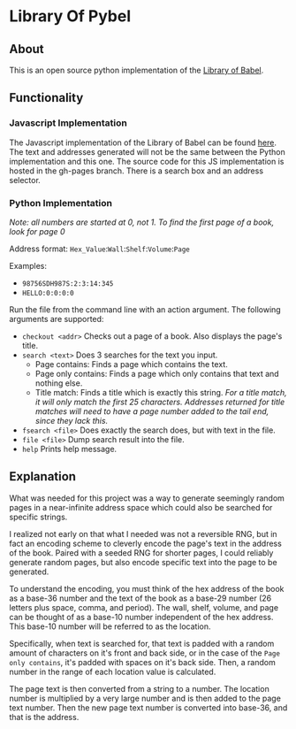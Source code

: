 # Library Of Pybel
## About
This is an open source python implementation of the [Library of Babel](libraryofbabel.info).
## Functionality
### Javascript Implementation
The Javascript implementation of the Library of Babel can be found [here](https://cakenggt.github.io/Library-Of-Pybel/). The text and addresses generated will not be the same between the Python implementation and this one. The source code for this JS implementation is hosted in the gh-pages branch. There is a search box and an address selector.
### Python Implementation
*Note: all numbers are started at 0, not 1. To find the first page of a book, look for page 0*

Address format: `Hex_Value`:`Wall`:`Shelf`:`Volume`:`Page`

Examples:
* `98756SDH987S:2:3:14:345`
* `HELLO:0:0:0:0`

Run the file from the command line with an action argument. The following arguments are supported:
* `checkout <addr>` Checks out a page of a book. Also displays the page's title.
* `search <text>` Does 3 searches for the text you input.
  * Page contains: Finds a page which contains the text.
  * Page only contains: Finds a page which only contains that text and nothing else.
  * Title match: Finds a title which is exactly this string. *For a title match, it will only match the first 25 characters. Addresses returned for title matches will need to have a page number added to the tail end, since they lack this.*
* `fsearch <file>`  Does exactly the search does, but with text in the file.
* `file <file>` Dump search result into the file.
* `help` Prints help message.

## Explanation
What was needed for this project was a way to generate seemingly random pages in a near-infinite address space which could also be searched for specific strings.

I realized not early on that what I needed was not a reversible RNG, but in fact an encoding scheme to cleverly encode the page's text in the address of the book. Paired with a seeded RNG for shorter pages, I could reliably generate random pages, but also encode specific text into the page to be generated.

To understand the encoding, you must think of the hex address of the book as a base-36 number and the text of the book as a base-29 number (26 letters plus space, comma, and period). The wall, shelf, volume, and page can be thought of as a base-10 number independent of the hex address. This base-10 number will be referred to as the location.

Specifically, when text is searched for, that text is padded with a random amount of characters on it's front and back side, or in the case of the `Page only contains`, it's padded with spaces on it's back side. Then, a random number in the range of each location value is calculated.

The page text is then converted from a string to a number. The location number is multiplied by a very large number and is then added to the page text number. Then the new page text number is converted into base-36, and that is the address.
